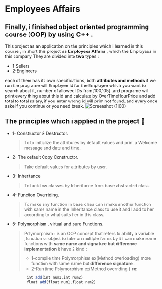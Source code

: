 # Employees Affairs
## Finally, i finished **object oriented programming course (OOP) by using C++ .**
This project as  an application on the principles  which  i learned in this course , in short this project as **Employees Affairs** , which the Employees in this company They are divided into **two** types :
 * 1-Sellers 
 * 2-Engineers

each of them has its own specifications, both **attributes and methods** if we run the programe will Employee id for the Employee which you want to search about it,
number of allowed IDs from[100,105]..and programe will print every thing about this id and calculate 
 by OverTimeHourPrice and add total to total salary, if you enter wrong id will print not found..and every once aske if you continue or you need break.
 ![Screenshot (1100)](https://user-images.githubusercontent.com/52630866/96415474-f5e13d80-11ee-11eb-88e4-acccc95daddf.png)

## The principles  which i applied in the project 👀 
* 1- Constructor & Destructor.
	 > To to initialize the attributes by default values and print a Welcome message and date and time.
*  2- The default Copy Constructor.
    >Take default values for attributes by user.
 * 3- Inheritance
   >To tack tow classes by Inheritance from base abstracted class.
  * 4-  Function Overriding.
    > To make any function in base class can i  make another function with same name in the  Inheritance class to use it and I add to her according to what suits her in this   class.
   * 5- Polymorphism , virtual and pure Functions.
      > Polymorphism : is an OOP concept that refers to ability a variable ,function or object to take on multiple forms by it i can make some functions with **same name and signature but difference implementation** it have 2 kind :
     > * 1-compile time Polymorphism ex(Method overloading) more function with same name but **difference signature** .
        >* 2-Run time Polymorphism  ex(Method overriding ) 
     **ex**:
```js
          int add(int num1,int num2)
          float add(float num1,float num2)
   ```
